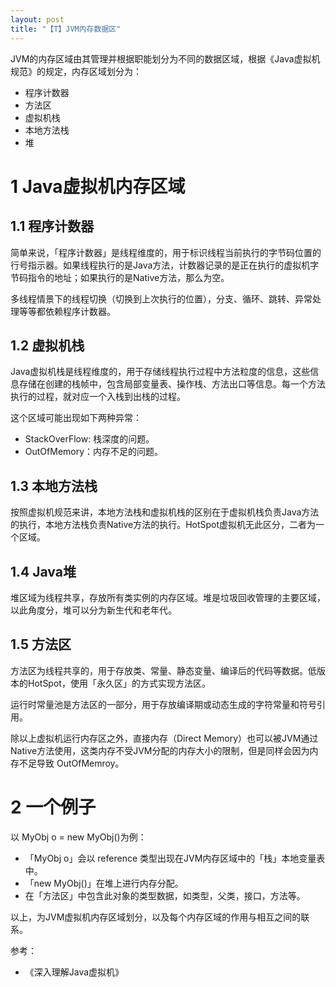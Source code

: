 ```yaml
---
layout: post
title: "【T】JVM内存数据区"
---
```


JVM的内存区域由其管理并根据职能划分为不同的数据区域，根据《Java虚拟机规范》的规定，内存区域划分为：

* 程序计数器
* 方法区
* 虚拟机栈
* 本地方法栈
* 堆

# 1 Java虚拟机内存区域

## 1.1 程序计数器
简单来说，「程序计数器」是线程维度的，用于标识线程当前执行的字节码位置的行号指示器。如果线程执行的是Java方法，计数器记录的是正在执行的虚拟机字节码指令的地址；如果执行的是Native方法，那么为空。

多线程情景下的线程切换（切换到上次执行的位置），分支、循环、跳转、异常处理等等都依赖程序计数器。

## 1.2 虚拟机栈
Java虚拟机栈是线程维度的，用于存储线程执行过程中方法粒度的信息，这些信息存储在创建的栈帧中，包含局部变量表、操作栈、方法出口等信息。每一个方法执行的过程，就对应一个入栈到出栈的过程。

这个区域可能出现如下两种异常：
* StackOverFlow: 栈深度的问题。
* OutOfMemory：内存不足的问题。

## 1.3 本地方法栈
按照虚拟机规范来讲，本地方法栈和虚拟机栈的区别在于虚拟机栈负责Java方法的执行，本地方法栈负责Native方法的执行。HotSpot虚拟机无此区分，二者为一个区域。

## 1.4 Java堆
堆区域为线程共享，存放所有类实例的内存区域。堆是垃圾回收管理的主要区域，以此角度分，堆可以分为新生代和老年代。

## 1.5 方法区
方法区为线程共享的，用于存放类、常量、静态变量、编译后的代码等数据。低版本的HotSpot，使用「永久区」的方式实现方法区。

运行时常量池是方法区的一部分，用于存放编译期或动态生成的字符常量和符号引用。

除以上虚拟机运行内存区之外，直接内存（Direct Memory）也可以被JVM通过Native方法使用，这类内存不受JVM分配的内存大小的限制，但是同样会因为内存不足导致 OutOfMemroy。

# 2 一个例子
以 MyObj o = new MyObj()为例：
* 「MyObj o」会以 reference 类型出现在JVM内存区域中的「栈」本地变量表中。
* 「new MyObj()」在堆上进行内存分配。
* 在「方法区」中包含此对象的类型数据，如类型，父类，接口，方法等。



以上，为JVM虚拟机内存区域划分，以及每个内存区域的作用与相互之间的联系。


参考：
* 《深入理解Java虚拟机》
